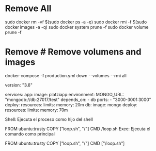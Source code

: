# Remove All
sudo docker rm -vf $(sudo docker ps -a -q)
sudo docker rmi -f $(sudo docker images -a -q)
sudo docker system prune -f
sudo docker volume prune -f


# Remove # Remove volumens and images
docker-compose -f production.yml down --volumes --rmi all


version: "3.8"

services:
  app:
    image: platziapp
    environment:
      MONGO_URL: "mongodb://db:27017/test"
    depends_on:
      - db
    ports:
      - "3000-3001:3000"
    deploy:
      resources:
        limits:
          memory: 20m
  db:
    image: mongo
    deploy:
      resources:
        limits:
          memory: 70m



Shell: Ejecuta el proceso como hijo del shell


FROM ubuntu:trusty
COPY ["loop.sh", "/"]
CMD /loop.sh
Exec: Ejecuta el comando como principal


FROM ubuntu:trusty
COPY ["loop.sh", "/"]
CMD ["/loop.sh"]
